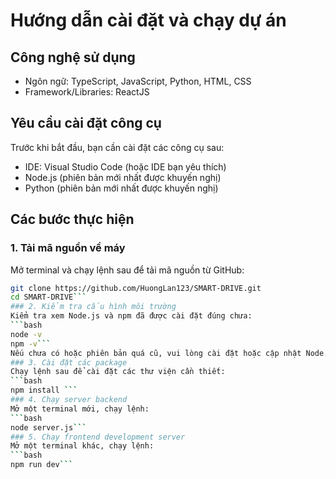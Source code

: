 # Hướng dẫn cài đặt và chạy dự án

## Công nghệ sử dụng
- Ngôn ngữ: TypeScript, JavaScript, Python, HTML, CSS
- Framework/Libraries: ReactJS

## Yêu cầu cài đặt công cụ
Trước khi bắt đầu, bạn cần cài đặt các công cụ sau:
- IDE: Visual Studio Code (hoặc IDE bạn yêu thích)
- Node.js (phiên bản mới nhất được khuyến nghị)
- Python (phiên bản mới nhất được khuyến nghị)

## Các bước thực hiện

### 1. Tải mã nguồn về máy
Mở terminal và chạy lệnh sau để tải mã nguồn từ GitHub:

```bash
git clone https://github.com/HuongLan123/SMART-DRIVE.git
cd SMART-DRIVE```
### 2. Kiểm tra cấu hình môi trường
Kiểm tra xem Node.js và npm đã được cài đặt đúng chưa:
```bash
node -v
npm -v```
Nếu chưa có hoặc phiên bản quá cũ, vui lòng cài đặt hoặc cập nhật Node.js tại https://nodejs.org.
### 3. Cài đặt các package
Chạy lệnh sau để cài đặt các thư viện cần thiết:
```bash
npm install ```
### 4. Chạy server backend
Mở một terminal mới, chạy lệnh:
```bash
node server.js```
### 5. Chạy frontend development server
Mở một terminal khác, chạy lệnh:
```bash
npm run dev```
